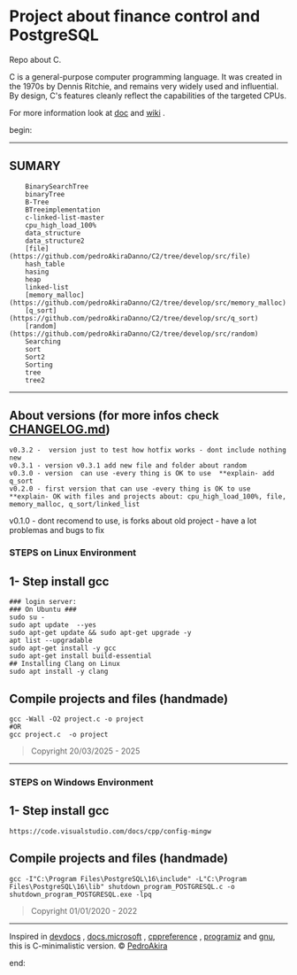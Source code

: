 
# Project about finance control and PostgreSQL

Repo about C.

C is a general-purpose computer programming language. It was created in the 1970s by Dennis Ritchie, and remains very widely used and influential. By design, C's features cleanly reflect the capabilities of the targeted CPUs.

For more information look at [doc](https://github.com/pedroAkiraDanno/logrotate2/blob/main/doc/main/logFileRotate.pdf) and [wiki]() .

begin:

---

## SUMARY

        BinarySearchTree
        binaryTree
        B-Tree
        BTreeimplementation
        c-linked-list-master
        cpu_high_load_100%
        data_structure
        data_structure2
        [file](https://github.com/pedroAkiraDanno/C2/tree/develop/src/file)
        hash_table
        hasing
        heap
        linked-list
        [memory_malloc] (https://github.com/pedroAkiraDanno/C2/tree/develop/src/memory_malloc)
        [q_sort] (https://github.com/pedroAkiraDanno/C2/tree/develop/src/q_sort)
        [random] (https://github.com/pedroAkiraDanno/C2/tree/develop/src/random)
        Searching
        sort
        Sort2
        Sorting
        tree
        tree2

---

## About versions (for more infos check [CHANGELOG.md](https://github.com/pedroAkiraDanno/C2))

    v0.3.2 -  version just to test how hotfix works - dont include nothing new
    v0.3.1 - version v0.3.1 add new file and folder about random
    v0.3.0 - version  can use -every thing is OK to use  **explain- add q_sort
    v0.2.0 - first version that can use -every thing is OK to use  **explain- OK with files and projects about: cpu_high_load_100%, file, memory_malloc, q_sort/linked_list

v0.1.0 - dont recomend to use, is forks about old project - have a lot problemas and bugs to fix

### STEPS on Linux Environment

## 1- Step install gcc

    ### login server:
    ### On Ubuntu ###
    sudo su -
    sudo apt update  --yes
    sudo apt-get update && sudo apt-get upgrade -y
    apt list --upgradable
    sudo apt-get install -y gcc
    sudo apt-get install build-essential
    ## Installing Clang on Linux
    sudo apt install -y clang

## Compile projects and files (handmade)

    gcc -Wall -O2 project.c -o project
    #OR
    gcc project.c  -o project

> Copyright 20/03/2025 - 2025

---


### STEPS on Windows Environment

## 1- Step install gcc

    https://code.visualstudio.com/docs/cpp/config-mingw

    
## Compile projects and files (handmade)

    gcc -I"C:\Program Files\PostgreSQL\16\include" -L"C:\Program Files\PostgreSQL\16\lib" shutdown_program_POSTGRESQL.c -o shutdown_program_POSTGRESQL.exe -lpq 


> Copyright 01/01/2020 - 2022

---




Inspired in [devdocs](https://devdocs.io/c/) , [docs.microsoft](https://docs.microsoft.com/en-us/cpp/c-language/?view=msvc-170) , [cppreference](https://en.cppreference.com/w/c/language) , [programiz](https://www.programiz.com/c-programming) and [gnu](https://www.gnu.org/software/gnu-c-manual/gnu-c-manual.html), this is C-minimalistic version.
© [PedroAkira](https://www.instagram.com/pedro.akira.3)

end:

